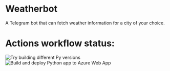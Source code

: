 # Weatherbot
A Telegram bot that can fetch weather information for a city of your choice.

# Actions workflow status:
![Try building different Py versions](https://github.com/qlebtee/dj-weatherbot/actions/workflows/pytestworkflow.yml/badge.svg)
![Build and deploy Python app to Azure Web App](https://github.com/qlebtee/dj-weatherbot/actions/workflows/deploy-code-only.yml/badge.svg)
